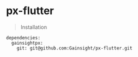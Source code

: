# px-flutter

> Installation

```
dependencies:
  gainsightpx:
    git: git@github.com:Gainsight/px-flutter.git
```
